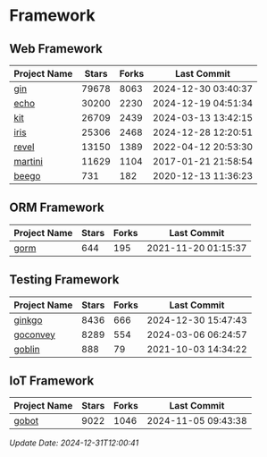 # Framework

## Web Framework
| Project Name | Stars | Forks | Last Commit |
| ------------ | ----- | ----- | ----------- |
| [gin](https://github.com/gin-gonic/gin) | 79678 | 8063 | 2024-12-30 03:40:37 |
| [echo](https://github.com/labstack/echo) | 30200 | 2230 | 2024-12-19 04:51:34 |
| [kit](https://github.com/go-kit/kit) | 26709 | 2439 | 2024-03-13 13:42:15 |
| [iris](https://github.com/kataras/iris) | 25306 | 2468 | 2024-12-28 12:20:51 |
| [revel](https://github.com/revel/revel) | 13150 | 1389 | 2022-04-12 20:53:30 |
| [martini](https://github.com/go-martini/martini) | 11629 | 1104 | 2017-01-21 21:58:54 |
| [beego](https://github.com/astaxie/beego) | 731 | 182 | 2020-12-13 11:36:23 |

## ORM Framework
| Project Name | Stars | Forks | Last Commit |
| ------------ | ----- | ----- | ----------- |
| [gorm](https://github.com/jinzhu/gorm) | 644 | 195 | 2021-11-20 01:15:37 |

## Testing Framework
| Project Name | Stars | Forks | Last Commit |
| ------------ | ----- | ----- | ----------- |
| [ginkgo](https://github.com/onsi/ginkgo) | 8436 | 666 | 2024-12-30 15:47:43 |
| [goconvey](https://github.com/smartystreets/goconvey) | 8289 | 554 | 2024-03-06 06:24:57 |
| [goblin](https://github.com/franela/goblin) | 888 | 79 | 2021-10-03 14:34:22 |

## IoT Framework
| Project Name | Stars | Forks | Last Commit |
| ------------ | ----- | ----- | ----------- |
| [gobot](https://github.com/hybridgroup/gobot) | 9022 | 1046 | 2024-11-05 09:43:38 |

*Update Date: 2024-12-31T12:00:41*